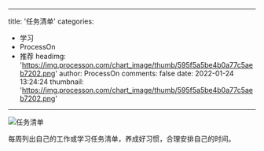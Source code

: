 
---
title: '任务清单'
categories: 
 - 学习
 - ProcessOn
 - 推荐
headimg: 'https://img.processon.com/chart_image/thumb/595f5a5be4b0a77c5aeb7202.png'
author: ProcessOn
comments: false
date: 2022-01-24 13:24:24
thumbnail: 'https://img.processon.com/chart_image/thumb/595f5a5be4b0a77c5aeb7202.png'
---

<div>   
<img class="thumb" alt="任务清单" src="https://img.processon.com/chart_image/thumb/595f5a5be4b0a77c5aeb7202.png" referrerpolicy="no-referrer">
<p>每周列出自己的工作或学习任务清单，养成好习惯，合理安排自己的时间。</p>  
</div>
            